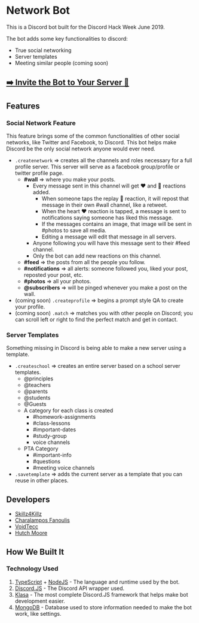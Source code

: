 # Network Bot

This is a Discord bot built for the Discord Hack Week June 2019.

The bot adds some key functionalities to discord:

- True social networking
- Server templates
- Meeting similar people (coming soon)

## [➡️ Invite the Bot to Your Server 💌](https://discordapp.com/api/oauth2/authorize?client_id=591635332198301696&permissions=268512336&scope=bot)

## Features

### Social Network Feature

This feature brings some of the common functionalities of other social networks, like Twitter and Facebook, to Discord. This bot helps make Discord be the only social network anyone would ever need.

- `.createnetwork` => creates all the channels and roles necessary for a full profile server. This server will serve as a facebook group/profile or twitter profile page.
  - **#wall** => where you make your posts.
    - Every message sent in this channel will get ❤️ and 🔄 reactions added.
      - When someone taps the replay 🔄 reaction, it will repost that message in their own #wall channel, like a retweet.
      - When the heart ❤️ reaction is tapped, a message is sent to notifications saying someone has liked this message.
      - If the messages contains an image, that image will be sent in #photos to save all media.
      - Editing a message will edit that message in all servers.
    - Anyone following you will have this message sent to their #feed channel.
    - Only the bot can add new reactions on this channel.
  - **#feed** => the posts from all the people you follow.
  - **#notifications** => all alerts: someone followed you, liked your post, reposted your post, etc.
  - **#photos** => all your photos.
  - **@subscribers** => will be pinged whenever you make a post on the wall.
- (coming soon) `.createprofile` => begins a prompt style QA to create your profile.
- (coming soon) `.match` => matches you with other people on Discord; you can scroll left or right to find the perfect match and get in contact.

### Server Templates

Something missing in Discord is being able to make a new server using a template.

- `.createschool` => creates an entire server based on a school server templates.
  - @principles
  - @teachers
  - @parents
  - @students
  - @Guests
  - A category for each class is created
    - #homework-assignments
    - #class-lessons
    - #important-dates
    - #study-group
    - voice channels
  - PTA Category
    - #important-info
    - #questions
    - #meeting voice channels
- `.savetemplate` => adds the current server as a template that you can reuse in other places.

## Developers

- [Skillz4Killz](https://discord.gg/rWMuMdk)
- [Charalampos Fanoulis](https://github.com/cfanoulis)
- [VoidTecc](https://github.com/VoidCodes)
- [Hutch Moore](https://github.com/tech6hutch)

## How We Built It

### Technology Used

1. [TypeScript](https://github.com/Microsoft/TypeScript) + [NodeJS](https://nodejs.org) - The language and runtime used by the bot.
2. [Discord.JS](https://discord.js.org) - The Discord API wrapper used.
3. [Klasa](https://klasa.js.org) - The most complete Discord.JS framework that helps make bot development easier.
4. [MongoDB](https://www.mongodb.com) - Database used to store information needed to make the bot work, like settings.
